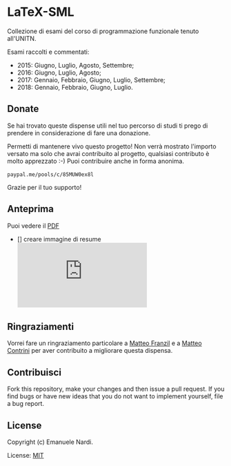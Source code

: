 # LaTeX-SML

Collezione di esami del corso di programmazione funzionale tenuto all'UNITN.

Esami raccolti e commentati:

- 2015: Giugno, Luglio, Agosto, Settembre;
- 2016: Giugno, Luglio, Agosto;
- 2017: Gennaio, Febbraio, Giugno, Luglio, Settembre;
- 2018: Gennaio, Febbraio, Giugno, Luglio.

## Donate

Se hai trovato queste dispense utili nel tuo percorso di studi ti prego di prendere in considerazione di fare una donazione.

Permetti di mantenere vivo questo progetto! Non verrà mostrato l'importo versato ma solo che avrai contribuito al progetto, qualsiasi contributo è molto apprezzato :-) Puoi contribuire anche in forma anonima.

```
paypal.me/pools/c/85MUW0ex8l
```

Grazie per il tuo supporto!

## Anteprima

Puoi vedere il [PDF](https://raw.githubusercontent.com/posquit0/Awesome-CV/master/examples/resume.pdf)

- [] creare immagine di resume ![Inserisci immagine](https://raw.githubusercontent.com/posquit0/Awesome-CV/master/examples/resume.pdf)

## Ringraziamenti

Vorrei fare un ringraziamento particolare a [Matteo Franzil](https://github.com/mfranzil) e a [Matteo Contrini](https://github.com/matteocontrini) per aver contribuito a migliorare questa dispensa.

## Contribuisci

Fork this repository, make your changes and then issue a pull request. If you find bugs or have new ideas that you do not want to implement yourself, file a bug report.

## License

Copyright (c) Emanuele Nardi.

License: [MIT][1]

[1]: https://choosealicense.com/licenses/mit/
